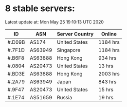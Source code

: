 # 8 stable servers:

Latest update at: Mon May 25 19:10:13 UTC 2020

| ID | ASN | Server Country | Online |
| -- | --- | -------------- | ------ |
| #.D09B | AS174 | United States | 1184 hrs |
| #.7F1D | AS63949 | Singapore | 1184 hrs |
| #.B6F8 | AS63888 | Hong Kong | 934 hrs |
| #.0804 | AS20473 | United States | 13 hrs |
| #.BD3E | AS63888 | Hong Kong | 2003 hrs |
| #.2A79 | AS63949 | Japan | 843 hrs |
| #.9F47 | AS20473 | United States | 15 hrs |
| #.1E74 | AS51659 | Russia | 19 hrs |

